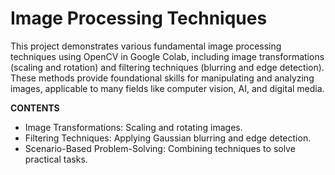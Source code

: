 # **Image Processing Techniques**
This project demonstrates various fundamental image processing techniques using OpenCV in Google Colab, including image transformations (scaling and rotation) and filtering techniques (blurring and edge detection). These methods provide foundational skills for manipulating and analyzing images, applicable to many fields like computer vision, AI, and digital media.

**CONTENTS**

* Image Transformations: Scaling and rotating images.
* Filtering Techniques: Applying Gaussian blurring and edge detection.
* Scenario-Based Problem-Solving: Combining techniques to solve practical tasks.
